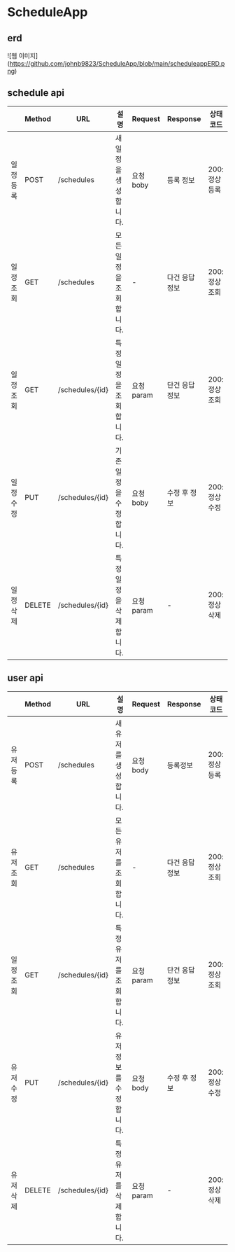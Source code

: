 # ScheduleApp

## erd
![웹 이미지] (https://github.com/johnb9823/ScheduleApp/blob/main/scheduleappERD.png)

## schedule api
|          | Method | URL             | 설명                    | Request                   | Response                       | 상태코드      |
|----------|--------|-----------------|-------------------------|----------------------------------------|--------------------------------|---------------|
| 일정등록 | POST   | /schedules      | 새 일정을 생성합니다.   | 요청 boby       | 등록 정보       | 200: 정상등록 |
| 일정조회 | GET    | /schedules      | 모든 일정을 조회합니다. |         -      | 다건 응답 정보    | 200: 정상조회 |
| 일정조회 | GET    | /schedules/{id} | 특정 일정을 조회합니다. | 요청 param        | 단건 응답 정보   | 200: 정상조회 |
| 일정수정 | PUT    | /schedules/{id} | 기존 일정을 수정합니다. | 요청 boby | 수정 후 정보 | 200: 정상수정 |
| 일정삭제 | DELETE | /schedules/{id} | 특정 일정을 삭제합니다. | 요청 param      |      -      | 200: 정상삭제 |

## user api
|          | Method | URL             | 설명                    | Request    | Response       | 상태코드      |
|----------|--------|-----------------|-------------------------|------------|----------------|---------------|
| 유저등록 | POST   | /schedules      | 새 유저를 생성합니다.   | 요청 body  | 등록정보       | 200: 정상등록 |
| 유저조회 | GET    | /schedules      | 모든 유저를 조회합니다. | -          | 다건 응답 정보 | 200: 정상조회 |
| 일정조회 | GET    | /schedules/{id} | 특정 유저를 조회합니다. | 요청 param | 단건 응답 정보 | 200: 정상조회 |
| 유저수정 | PUT    | /schedules/{id} | 유저 정보를 수정합니다. | 요청 body  | 수정 후 정보   | 200: 정상수정 |
| 유저삭제 | DELETE | /schedules/{id} | 특정 유저를 삭제합니다. | 요청 param | -              | 200: 정상삭제 |
